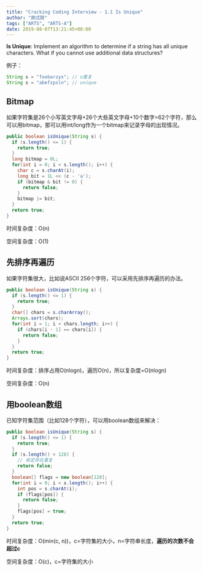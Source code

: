 ```yaml
---
title: "Cracking Coding Interview - 1.1 Is Unique"
author: "颇忒脱"
tags: ["ARTS", "ARTS-A"]
date: 2019-08-07T13:21:45+08:00
---
```


<!--more-->

**Is Unique**: Implement an algorithm to determine if a string has all unique characters. What if you cannot use additional data structures?

例子：

```java
String s = "foobarzyx"; // o重复
String s = "abefzpsln"; // unique
```

## Bitmap

如果字符集是26个小写英文字母+26个大些英文字母+10个数字=62个字符，那么可以用bitmap，那可以用int/long作为一个bitmap来记录字母的出现情况。

```java
public boolean isUnique(String s) {
  if (s.length() <= 1) {
    return true;
  }
  long bitmap = 0L;
  for(int i = 0; i < s.length(); i++) {
    char c = s.charAt(i);
    long bit = 1L << (c - 'a');
    if (bitmap & bit != 0) {
      return false;
    }
    bitmap |= bit;
  }
  return true;
}
```

时间复杂度：O(n)

空间复杂度：O(1)

## 先排序再遍历

如果字符集很大，比如说ASCII 256个字符，可以采用先排序再遍历的办法。

```java
public boolean isUnique(String s) {
  if (s.length() <= 1) {
    return true;
  }
  char[] chars = s.charArray();
  Arrays.sort(chars);
  for(int i = 1; i < chars.length; i++) {
    if (chars[i - 1] == chars[i]) {
      return false;
    }
  }
  return true;
}
```

时间复杂度：排序占用O(nlogn)，遍历O(n)，所以复杂度=O(nlogn)

空间复杂度：O(n)

## 用boolean数组

已知字符集范围（比如128个字符），可以用boolean数组来解决：

```java
public boolean isUnique(String s) {
  if (s.length() <= 1) {
    return true;
  }
  if (s.length() > 128) {
    // 肯定存在重复
    return false;
  }
  boolean[] flags = new boolean[128];
  for(int i = 0; i < s.length(); i++) {
    int pos = s.charAt(i);
    if (flags[pos]) {
      return false;
    }
    flags[pos] = true;
  }
  return true;
}
```

时间复杂度：O(min(c, n))，c=字符集的大小，n=字符串长度，**遍历的次数不会超过c**

空间复杂度：O(c)，c=字符集的大小